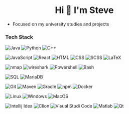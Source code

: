  <h1 align="center"> Hi 👋 I'm Steve</h1>

  - Focused on my university studies and projects
  
  ### Tech Stack
  ![Java](https://img.shields.io/badge/Java-gray) 
  ![Python](https://img.shields.io/badge/Python-gray)
  ![C++](https://img.shields.io/badge/C++-gray)

  ![JavaScript](https://img.shields.io/badge/JavaScript-gray)
  ![React](https://img.shields.io/badge/React-gray)
  ![HTML](https://img.shields.io/badge/HTML-gray)
  ![CSS](https://img.shields.io/badge/CSS-gray)
  ![SCSS](https://img.shields.io/badge/SCSS-gray)
  ![LaTeX](https://img.shields.io/badge/LaTeX-gray)

  ![nmap](https://img.shields.io/badge/nmap-gray)
  ![wireshark](https://img.shields.io/badge/wireshark-gray)
  ![Powershell](https://img.shields.io/badge/Powershell-gray)
  ![Bash](https://img.shields.io/badge/Bash-gray)
  
  ![SQL](https://img.shields.io/badge/SQL-gray)
  ![MariaDB](https://img.shields.io/badge/MariaDB-gray)

  ![Git](https://img.shields.io/badge/Git-gray)
  ![Maven](https://img.shields.io/badge/Maven-gray)
  ![Gradle](https://img.shields.io/badge/Gradle-gray)
  ![npm](https://img.shields.io/badge/npm-gray)
  ![Docker](https://img.shields.io/badge/Docker-gray)

  ![Linux](https://img.shields.io/badge/Linux-gray)
  ![Windows](https://img.shields.io/badge/Windows-gray)
  ![MacOS](https://img.shields.io/badge/MacOS-gray)

  ![Intellij Idea](https://img.shields.io/badge/Intellij_IDEA-gray)
  ![Clion](https://img.shields.io/badge/CLion-gray)
  ![Visual Studi Code](https://img.shields.io/badge/Visual_Studio_Code-gray)
  ![Matlab](https://img.shields.io/badge/Matlab-gray)
  ![Qt](https://img.shields.io/badge/Qt-gray)


<p align="left">
</p>

